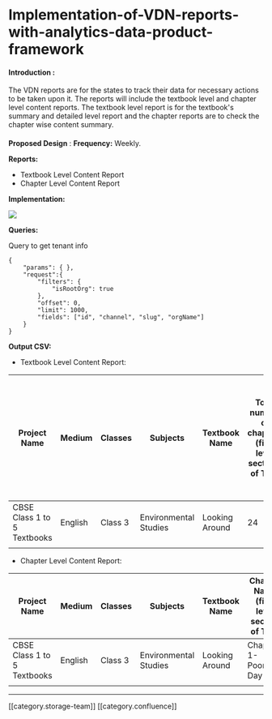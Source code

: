 # Implementation-of-VDN-reports-with-analytics-data-product-framework

#### **Introduction** :

The VDN reports are for the states to track their data for necessary actions to be taken upon it. The reports will include the textbook level and chapter level content reports. The textbook level report is for the textbook's summary and detailed level report and the chapter reports are to check the chapter wise content summary.

####

**Proposed Design** : **Frequency:** Weekly.

**Reports:**

* Textbook Level Content Report
* Chapter Level Content Report

**Implementation:**

![](../../../../Analytics/Fullexport/images/storage/vdn-2\(2\).png)

**Queries:**

Query to get tenant info

```
{
    "params": { },
    "request":{
        "filters": {
            "isRootOrg": true
        },
        "offset": 0,
        "limit": 1000,
        "fields": ["id", "channel", "slug", "orgName"]
    }
}
```

**Output CSV:**

* Textbook Level Content Report:

| **Project Name**            | **Medium** | **Classes** | **Subjects**          | **Textbook Name** | **Total number of chapters (first level sections of ToC)** | **Number of chapters with atleast one approved content of each content type in project** | **Number of chapters with atleast one approved content** | **Total number of approved contents** | **Total number of approved contents of content type - Focus Spot** |
| --------------------------- | ---------- | ----------- | --------------------- | ----------------- | ---------------------------------------------------------- | ---------------------------------------------------------------------------------------- | -------------------------------------------------------- | ------------------------------------- | ------------------------------------------------------------------ |
| CBSE Class 1 to 5 Textbooks | English    | Class 3     | Environmental Studies | Looking Around    | 24                                                         | 0                                                                                        | 9                                                        | 183                                   | 8                                                                  |
|                             |            |             |                       |                   |                                                            |                                                                                          |                                                          |                                       |                                                                    |

* Chapter Level Content Report:

| **Project Name**            | **Medium** | **Classes** | **Subjects**          | **Textbook Name** | **Chapter Name (first level section of ToC)** | **Total number of approved contents** | **Total number of approved contents of content type - (List of contentTypes)** |
| --------------------------- | ---------- | ----------- | --------------------- | ----------------- | --------------------------------------------- | ------------------------------------- | ------------------------------------------------------------------------------ |
| CBSE Class 1 to 5 Textbooks | English    | Class 3     | Environmental Studies | Looking Around    | Chapter 1- Poonams Day out                    | 36                                    |                                                                                |
|                             |            |             |                       |                   |                                               |                                       |                                                                                |

***

\[\[category.storage-team]] \[\[category.confluence]]
